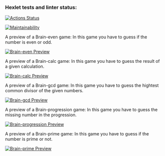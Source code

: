 ### Hexlet tests and linter status:
[![Actions Status](https://github.com/mortalpjero/frontend-project-44/workflows/hexlet-check/badge.svg)](https://github.com/mortalpjero/frontend-project-44/actions)

[![Maintainability](https://api.codeclimate.com/v1/badges/5f6789259e6d17118ddd/maintainability)](https://codeclimate.com/github/mortalpjero/frontend-project-44/maintainability)

A preview of a Brain-even game:
In this game you have to guess if the number is even or odd.

[![Brain-even Preview](https://asciinema.org/a/R30h3KkRErzi3NrW7hoIOiJDw.svg)](https://asciinema.org/a/R30h3KkRErzi3NrW7hoIOiJDw)

A preview of a Brain-calc game:
In this game you have to guess the result of a given calculation.

[![Brain-calc Preview](https://asciinema.org/a/0sGJX8YcTW24ebf0jTbxRVqJU.svg)](https://asciinema.org/a/0sGJX8YcTW24ebf0jTbxRVqJU)

A preview of a Brain-gcd game:
In this game you have to guess the hightest common divisor of the given numbers.

[![Brain-gcd Preview](https://asciinema.org/a/Vnrq3QMCvge3DaDSZgrwRKmh1.svg)](https://asciinema.org/a/Vnrq3QMCvge3DaDSZgrwRKmh1)

A preview of a Brain-progression game:
In this game you have to guess the missing number in the progression.

[![Brain-progression Preview](https://asciinema.org/a/d3SVTJwL6snSnfOfMWOPf5Y20.svg)](https://asciinema.org/a/d3SVTJwL6snSnfOfMWOPf5Y20)

A preview of a Brain-prime game:
In this game you have to guess if the number is prime or not.

[![Brain-prime Preview](https://asciinema.org/a/nsKpEHdfS5llTJSbtqggUxYgP.svg)](https://asciinema.org/a/nsKpEHdfS5llTJSbtqggUxYgP)